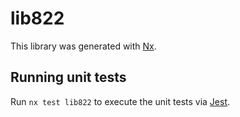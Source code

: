 # lib822

This library was generated with [Nx](https://nx.dev).

## Running unit tests

Run `nx test lib822` to execute the unit tests via [Jest](https://jestjs.io).
